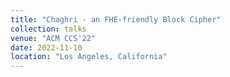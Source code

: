 ```yaml
---
title: "Chaghri - an FHE-friendly Block Cipher"
collection: talks
venue: "ACM CCS'22"
date: 2022-11-10
location: "Los Angeles, California"
---
```




